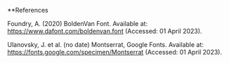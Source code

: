**References

Foundry, A. (2020) BoldenVan Font. Available at: https://www.dafont.com/boldenvan.font (Accessed: 01 April 2023).

Ulanovsky, J. et al. (no date) Montserrat, Google Fonts. Available at: https://fonts.google.com/specimen/Montserrat (Accessed: 01 April 2023). 

